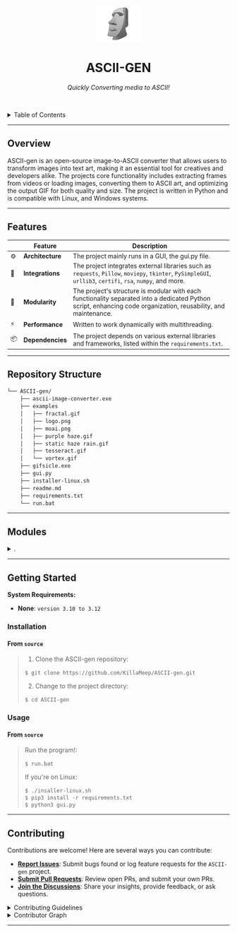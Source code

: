 <p align="center">
  <img src="https://github.com/KillaMeep/ASCII-gen/raw/main/examples/logo.png?raw=true" width="100" alt="project-logo">
</p>
<p align="center">
    <h1 align="center">ASCII-GEN</h1>
</p>
<p align="center">
    <em>Quickly Converting media to ASCII!</em>
</p>

<br><!-- TABLE OF CONTENTS -->
<details>
  <summary>Table of Contents</summary><br>

- [ Overview](#-overview)
- [ Features](#-features)
- [ Repository Structure](#-repository-structure)
- [ Modules](#-modules)
- [ Getting Started](#-getting-started)
  - [ Installation](#-installation)
  - [ Usage](#-usage)
- [ Contributing](#-contributing)
</details>
<hr>

##  Overview

ASCII-gen is an open-source image-to-ASCII converter that allows users to transform images into text art, making it an essential tool for creatives and developers alike. The projects core functionality includes extracting frames from videos or loading images, converting them to ASCII art, and optimizing the output GIF for both quality and size. The project is written in Python and is compatible with Linux, and Windows systems.

---

##  Features

|    |   Feature         | Description |
|----|-------------------|---------------------------------------------------------------|
| ⚙️  | **Architecture**  | The project mainly runs in a GUI, the gui.py file.|
| 🔌 | **Integrations**  | The project integrates external libraries such as `requests`, `Pillow`, `moviepy`, `tkinter`, `PySimpleGUI`, `urllib3`, `certifi`, `rsa`, `numpy`, and more.|
| 🧩 | **Modularity**    | The project's structure is modular with each functionality separated into a dedicated Python script, enhancing code organization, reusability, and maintenance.|
| ⚡️  | **Performance**   | Written to work dynamically with multithreading. |
| 📦 | **Dependencies**  | The project depends on various external libraries and frameworks, listed within the `requirements.txt`.|

---

##  Repository Structure

```sh
└── ASCII-gen/
    ├── ascii-image-converter.exe
    ├── examples
    │   ├── fractal.gif
    │   ├── logo.png
    │   ├── moai.png
    │   ├── purple haze.gif
    │   ├── static haze rain.gif
    │   ├── tesseract.gif
    │   └── vortex.gif
    ├── gifsicle.exe
    ├── gui.py
    ├── installer-linux.sh
    ├── readme.md
    ├── requirements.txt
    └── run.bat
```

---

##  Modules

<details closed><summary>.</summary>

| File                                                                                            | Summary                                                                                                                                                                                                                                                                                                                                                                    |
| ---                                                                                             | ---                                                                                                                                                                                                                                                                                                                                                                        |
| [requirements.txt](https://github.com/KillaMeep/ASCII-gen.git/blob/master/requirements.txt)     | Install crucial dependencies for the ASCII-gen project. The requirements file lists necessary packages including certifi, colorama, decorator, idna, imageio, moviepy, numpy, pillow, proglog, PySimpleGUI, requests, rsa, setuptools, termcolor, tkinter, tqdm, urllib3. These packages support features such as image processing, GUI development, and network requests. |
| [installer-linux.sh](https://github.com/KillaMeep/ASCII-gen.git/blob/master/installer-linux.sh) | Installs essential dependencies for the Ascii-image-converter software on Linux systems. Configures package repositories, updates system packages, installs Ascii-image-converter, gifsicle, and Python dependencies.                                                                         |
| [gui.py](https://github.com/KillaMeep/ASCII-gen.git/blob/master/gui.py)                         | The main file. Does all of the GUI workload.                                                                     |
| [run.bat](https://github.com/KillaMeep/ASCII-gen.git/blob/master/run.bat)                       | Launches the Graphical User Interface (GUI) application for windows.                                                                                                                                                                        |

</details>

---

##  Getting Started

**System Requirements:**

* **None**: `version 3.10 to 3.12`

###  Installation

<h4>From <code>source</code></h4>

> 1. Clone the ASCII-gen repository:
>
> ```console
> $ git clone https://github.com/KillaMeep/ASCII-gen.git
> ```
>
> 2. Change to the project directory:
> ```console
> $ cd ASCII-gen
> ```

###  Usage

<h4>From <code>source</code></h4>

> Run the program!:
> ```console
> $ run.bat
> ```
>
> If you're on Linux:
> ```console
> $ ./insaller-linux.sh
> $ pip3 install -r requirements.txt
> $ python3 gui.py




---

##  Contributing

Contributions are welcome! Here are several ways you can contribute:

- **[Report Issues](https://github.com/KillaMeep/ASCII-gen.git/issues)**: Submit bugs found or log feature requests for the `ASCII-gen` project.
- **[Submit Pull Requests](https://github.com/KillaMeep/ASCII-gen.git/blob/main/CONTRIBUTING.md)**: Review open PRs, and submit your own PRs.
- **[Join the Discussions](https://github.com/KillaMeep/ASCII-gen.git/discussions)**: Share your insights, provide feedback, or ask questions.

<details closed>
<summary>Contributing Guidelines</summary>

1. **Fork the Repository**: Start by forking the project repository to your github account.
2. **Clone Locally**: Clone the forked repository to your local machine using a git client.
   ```sh
   git clone https://github.com/KillaMeep/ASCII-gen.git
   ```
3. **Create a New Branch**: Always work on a new branch, giving it a descriptive name.
   ```sh
   git checkout -b new-feature-x
   ```
4. **Make Your Changes**: Develop and test your changes locally.
5. **Commit Your Changes**: Commit with a clear message describing your updates.
   ```sh
   git commit -m 'Implemented new feature x.'
   ```
6. **Push to github**: Push the changes to your forked repository.
   ```sh
   git push origin new-feature-x
   ```
7. **Submit a Pull Request**: Create a PR against the original project repository. Clearly describe the changes and their motivations.
8. **Review**: Once your PR is reviewed and approved, it will be merged into the main branch. Congratulations on your contribution!
</details>

<details closed>
<summary>Contributor Graph</summary>
<br>
<p align="center">
   <a href="https://github.com{/KillaMeep/ASCII-gen.git/}graphs/contributors">
      <img src="https://contrib.rocks/image?repo=KillaMeep/ASCII-gen.git">
   </a>
</p>
</details>


---
